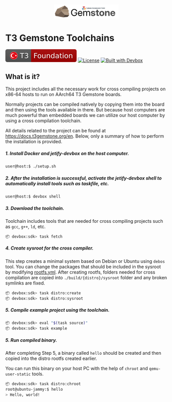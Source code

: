 <p align="center">
    <picture>
        <source media="(prefers-color-scheme: dark)" srcset=".meta/logo-dark.png" width="40%" />
        <source media="(prefers-color-scheme: light)" srcset=".meta/logo-light.png" width="40%" />
        <img alt="T3 Foundation" src=".meta/logo-light.png" width="40%" />
    </picture>
</p>

# T3 Gemstone Toolchains

 [![T3 Foundation](./.meta/t3-foundation.svg)](https://www.t3vakfi.org/en) [![License](https://img.shields.io/badge/License-Apache_2.0-blue.svg)](https://opensource.org/licenses/Apache-2.0) [![Built with Devbox](https://www.jetify.com/img/devbox/shield_galaxy.svg)](https://www.jetify.com/devbox/docs/contributor-quickstart/)

## What is it?

This project includes all the necessary work for cross compiling projects on x86-64 hosts to run on AArch64 T3 Gemstone boards.

Normally projects can be compiled natively by copying them into the board and then using the tools available in there.
But because host computers are much powerful than embedded boards we can utilize our host computer by using a
cross compilation toolchain.

All details related to the project can be found at https://docs.t3gemstone.org/en. Below, only a summary of how to perform the installation is provided.

##### 1. Install Docker and jetify-devbox on the host computer.

```bash
user@host:$ ./setup.sh
```

##### 2. After the installation is successful, activate the jetify-devbox shell to automatically install tools such as taskfile, etc.

```bash
user@host:$ devbox shell
```

##### 3. Download the toolchain.

Toolchain includes tools that are needed for cross compiling projects such as `gcc`, `g++`, `ld`, etc.

```bash
📦 devbox:sdk> task fetch
```

##### 4. Create sysroot for the cross compiler.

This step creates a minimal system based on Debian or Ubuntu using `debos` tool. You can change the packages that should be
included in the sysroot by modifying [rootfs.yml](./distro/rootfs.yml). After creating rootfs, folders needed for
cross compilation are copied into `./build/{distro}/sysroot` folder and any broken symlinks are fixed.

```bash
📦 devbox:sdk> task distro:create
📦 devbox:sdk> task distro:sysroot
```

##### 5. Compile example project using the toolchain.

```bash
📦 devbox:sdk> eval "$(task source)"
📦 devbox:sdk> task example
```

##### 5. Run compiled binary.

After completing Step 5, a binary called `hello` should be created and then copied into the distro rootfs
created earlier.

You can run this binary on your host PC with the help of `chroot` and `qemu-user-static` tools.

```bash
📦 devbox:sdk> task distro:chroot
root@ubuntu-jammy:$ hello
> Hello, world!
```
